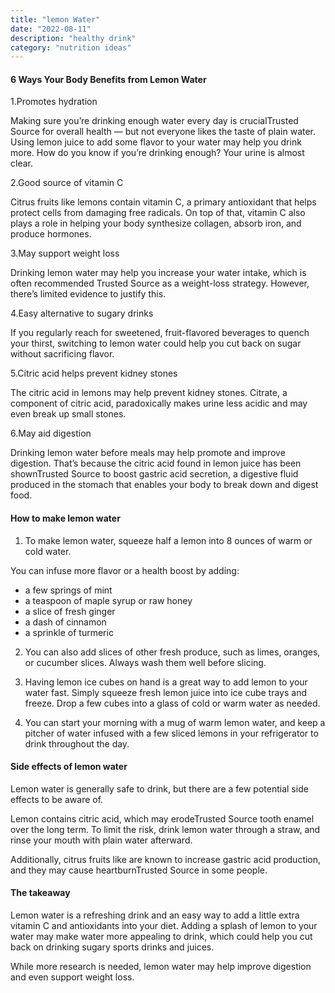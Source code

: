 ```yaml
---
title: "lemon Water"
date: "2022-08-11"
description: "healthy drink"
category: "nutrition ideas"
---
```



#### 6 Ways Your Body Benefits from Lemon Water

1.Promotes hydration

Making sure you’re drinking enough water every day is crucialTrusted Source for overall health — but not everyone likes the taste of plain water. Using lemon juice to add some flavor to your water may help you drink more. How do you know if you’re drinking enough? Your urine is almost clear.

2.Good source of vitamin C

Citrus fruits like lemons contain vitamin C, a primary antioxidant that helps protect cells from damaging free radicals. On top of that, vitamin C also plays a role in helping your body synthesize collagen, absorb iron, and produce hormones.

3.May support weight loss

Drinking lemon water may help you increase your water intake, which is often recommended Trusted Source as a weight-loss strategy. However, there’s limited evidence to justify this.

4.Easy alternative to sugary drinks

If you regularly reach for sweetened, fruit-flavored beverages to quench your thirst, switching to lemon water could help you cut back on sugar without sacrificing flavor.

5.Citric acid helps prevent kidney stones

The citric acid in lemons may help prevent kidney stones. Citrate, a component of citric acid, paradoxically makes urine less acidic and may even break up small stones.

6.May aid digestion

Drinking lemon water before meals may help promote and improve digestion. That’s because the citric acid found in lemon juice has been shownTrusted Source to boost gastric acid secretion, a digestive fluid produced in the stomach that enables your body to break down and digest food.

#### How to make lemon water

1. To make lemon water, squeeze half a lemon into 8 ounces of warm or cold water.

You can infuse more flavor or a health boost by adding:

- a few springs of mint
- a teaspoon of maple syrup or raw honey
- a slice of fresh ginger
- a dash of cinnamon
- a sprinkle of turmeric

2. You can also add slices of other fresh produce, such as limes, oranges, or cucumber slices. Always wash them well before slicing.

3. Having lemon ice cubes on hand is a great way to add lemon to your water fast. Simply squeeze fresh lemon juice into ice cube trays and freeze. Drop a few cubes into a glass of cold or warm water as needed.

4. You can start your morning with a mug of warm lemon water, and keep a pitcher of water infused with a few sliced lemons in your refrigerator to drink throughout the day.

#### Side effects of lemon water

Lemon water is generally safe to drink, but there are a few potential side effects to be aware of.

Lemon contains citric acid, which may erodeTrusted Source tooth enamel over the long term. To limit the risk, drink lemon water through a straw, and rinse your mouth with plain water afterward.

Additionally, citrus fruits like are known to increase gastric acid production, and they may cause heartburnTrusted Source in some people.

#### The takeaway

Lemon water is a refreshing drink and an easy way to add a little extra vitamin C and antioxidants into your diet. Adding a splash of lemon to your water may make water more appealing to drink, which could help you cut back on drinking sugary sports drinks and juices.

While more research is needed, lemon water may help improve digestion and even support weight loss.




